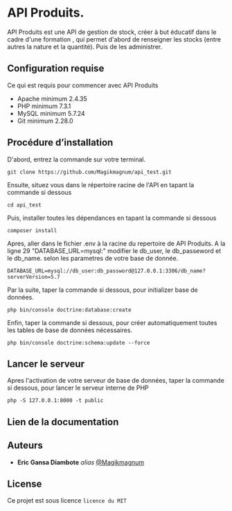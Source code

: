 # API Produits.

API Produits est une API de gestion de stock, créer à but éducatif dans le cadre d'une formation , qui permet d'abord de renseigner les stocks (entre autres la nature et la quantité). Puis de les administrer.

## Configuration requise

Ce qui est requis pour commencer avec API Produits

- Apache minimum 2.4.35
- PHP minimum 7.3.1
- MySQL minimum 5.7.24
- Git minimum 2.28.0

## Procédure d’installation 

D'abord, entrez la commande sur votre terminal.
```
git clone https://github.com/Magikmagnum/api_test.git
```
Ensuite, situez vous dans le répertoire racine de l'API en tapant la commande si dessous 
```
cd api_test
```
Puis, installer toutes les dépendances en tapant la commande  si dessous
```
composer install
```
Apres, aller dans le fichier .env à la racine du repertoire de API Produits. A la ligne 29 "DATABASE_URL=mysql:" modifier le db_user, le db_passeword et le db_name. selon les parametres de votre base de donnée.
```
DATABASE_URL=mysql://db_user:db_password@127.0.0.1:3306/db_name?serverVersion=5.7
```
Par la suite, taper la commande  si dessous, pour initializer base de données.
```
php bin/console doctrine:database:create
```
Enfin, taper la commande  si dessous, pour créer automatiquement toutes les tables de base de données nécessaires.
```
php bin/console doctrine:schema:update --force
```
## Lancer le serveur
Apres l'activation de votre serveur de base de données, taper la commande si dessous, pour lancer le serveur interne de PHP
```
php -S 127.0.0.1:8000 -t public
```
## Lien de la documentation

## Auteurs

* **Eric Gansa Diambote** _alias_ [@Magikmagnum](https://github.com/Magikmagnum)

## License
Ce projet est sous licence ``licence du MIT``
